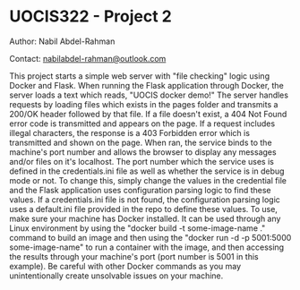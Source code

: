 # UOCIS322 - Project 2 #

Author: Nabil Abdel-Rahman

Contact: nabilabdel-rahman@outlook.com

This project starts a simple web server with "file checking" logic using Docker and Flask. When running the Flask application through Docker, the server loads a text which reads, "UOCIS docker demo!" The server handles requests by loading files which exists in the pages folder and transmits a 200/OK header followed by that file. If a file doesn't exist, a 404 Not Found error code is transmitted and appears on the page. If a request includes illegal characters, the response is a 403 Forbidden error which is transmitted and shown on the page. When ran, the service binds to the machine's port number and allows the browser to display any messages and/or files on it's localhost. The port number which the service uses is defined in the credentials.ini file as well as whether the service is in debug mode or not. To change this, simply change the values in the credential file and the Flask application uses configuration parsing logic to find these values. If a credentials.ini file is not found, the configuration parsing logic uses a default.ini file provided in the repo to define these values. To use, make sure your machine has Docker installed. It can be used through any Linux environment by using the "docker build -t some-image-name ." command to build an image and then using the "docker run -d -p 5001:5000 some-image-name" to run a container with the image, and then accessing the results through your machine's port (port number is 5001 in this example). Be careful with other Docker commands as you may unintentionally create unsolvable issues on your machine.